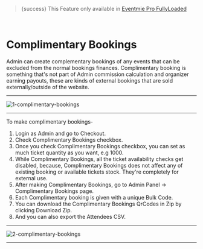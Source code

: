 
>{success} This Feature only available in [Eventmie Pro FullyLoaded](https://classiebit.com/eventmie-pro-fullyloaded)

<br>

# Complimentary Bookings

Admin can create complementary bookings of any events that can be excluded from the normal bookings finances. Complimentary booking is something that's not part of Admin commission calculation and organizer earning payouts, these are kinds of external bookings that are sold externally/outside of the website. 

---

![1-complimentary-bookings](/images/fullyloaded/1-complimentary-bookings.webp "1-complimentary-bookings")

---

To make complimentary bookings-

1. Login as Admin and go to Checkout.
2. Check Complimentary Bookings checkbox.
3. Once you check Complimentary Bookings checkbox, you can set as much ticket quantity as you want, e.g 1000.
4. While Complimentary Bookings, all the ticket availability checks get disabled, because, Complimentary Bookings does not affect any of existing booking or available tickets stock. They're completely for external use.
5. After making Complimentary Bookings, go to Admin Panel -> Complimentary Bookings page.
6. Each Complimentary booking is given with a unique Bulk Code.
7. You can download the Complimentary Bookings QrCodes in Zip by clicking Download Zip.
8. And you can also export the Attendees CSV.


---

![2-complimentary-bookings](/images/fullyloaded/2-complimentary-bookings.webp "2-complimentary-bookings")

---